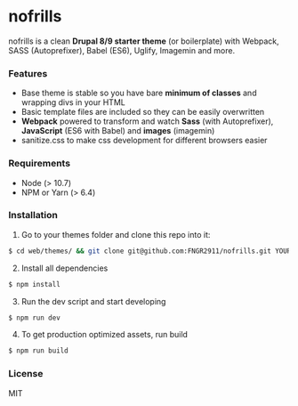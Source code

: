 # nofrills

nofrills is a clean **Drupal 8/9 starter theme** (or boilerplate) with Webpack, SASS (Autoprefixer), Babel (ES6), Uglify, Imagemin and more.

### Features

- Base theme is stable so you have bare **minimum of classes** and wrapping divs in your HTML
- Basic template files are included so they can be easily overwritten
- **Webpack** powered to transform and watch **Sass** (with Autoprefixer), **JavaScript** (ES6 with Babel) and **images** (imagemin)
- sanitize.css to make css development for different browsers easier

### Requirements

- Node (> 10.7)
- NPM or Yarn (> 6.4)

### Installation

1. Go to your themes folder and clone this repo into it:

```bash
$ cd web/themes/ && git clone git@github.com:FNGR2911/nofrills.git YOUR_THEME_NAME
```

2. Install all dependencies

```bash
$ npm install
```

3. Run the dev script and start developing

```bash
$ npm run dev
```

4. To get production optimized assets, run build

```bash
$ npm run build
```

### License

MIT
